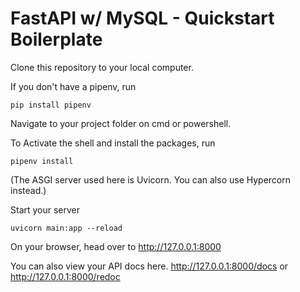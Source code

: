 # FastAPI w/ MySQL - Quickstart Boilerplate

Clone this repository to your local computer.

If you don't have a pipenv, run
```
pip install pipenv
```

Navigate to your project folder on cmd or powershell.

To Activate the shell and install the packages, run
```
pipenv install
```

(The ASGI server used here is Uvicorn. You can also use Hypercorn instead.)

Start your server
```
uvicorn main:app --reload
```

On your browser, head over to
http://127.0.0.1:8000

You can also view your API docs here.
http://127.0.0.1:8000/docs
or
http://127.0.0.1:8000/redoc
